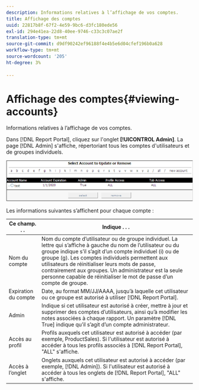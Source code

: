 ```yaml
---
description: Informations relatives à l’affichage de vos comptes.
title: Affichage des comptes
uuid: 22817b8f-67f2-4e59-9bc6-d3fc180ede56
exl-id: 294e41ea-22d8-40ee-9746-c33c3c07ae2f
translation-type: tm+mt
source-git-commit: d9df90242ef96188f4e4b5e6d04cfef196b0a628
workflow-type: tm+mt
source-wordcount: '205'
ht-degree: 3%

---
```


# Affichage des comptes{#viewing-accounts}

Informations relatives à l’affichage de vos comptes.

Dans [!DNL Report Portal], cliquez sur l&#39;onglet **[!UICONTROL Admin]**. La page [!DNL Admin] s&#39;affiche, répertoriant tous les comptes d&#39;utilisateurs et de groupes individuels.

![](assets/report_admintag.png)

Les informations suivantes s’affichent pour chaque compte :

| Ce champ. . . | Indique . . . |
|---|---|
| Nom du compte | Nom du compte d’utilisateur ou de groupe individuel. La lettre qui s’affiche à gauche du nom de l’utilisateur ou du groupe indique s’il s’agit d’un compte individuel (i) ou de groupe (g). Les comptes individuels permettent aux utilisateurs de réinitialiser leurs mots de passe, contrairement aux groupes. Un administrateur est la seule personne capable de réinitialiser le mot de passe d’un compte de groupe. |
| Expiration du compte | Date, au format MM/JJ/AAAA, jusqu’à laquelle cet utilisateur ou ce groupe est autorisé à utiliser [!DNL Report Portal]. |
| Admin | Indique si cet utilisateur est autorisé à créer, mettre à jour et supprimer des comptes d’utilisateurs, ainsi qu’à modifier les notes associées à chaque rapport. Un paramètre [!DNL True] indique qu’il s’agit d’un compte administrateur. |
| Accès au profil | Profils auxquels cet utilisateur est autorisé à accéder (par exemple, ProductSales). Si l&#39;utilisateur est autorisé à accéder à tous les profils associés à [!DNL Report Portal], &quot;ALL&quot; s&#39;affiche. |
| Accès à l’onglet | Onglets auxquels cet utilisateur est autorisé à accéder (par exemple, [!DNL Admin]). Si l&#39;utilisateur est autorisé à accéder à tous les onglets de [!DNL Report Portal], &quot;ALL&quot; s&#39;affiche. |
